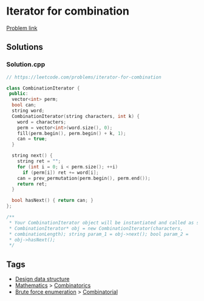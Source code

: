 # Iterator for combination

[Problem link](https://leetcode.com/problems/iterator-for-combination)

## Solutions


### Solution.cpp
```cpp
// https://leetcode.com/problems/iterator-for-combination

class CombinationIterator {
 public:
  vector<int> perm;
  bool can;
  string word;
  CombinationIterator(string characters, int k) {
    word = characters;
    perm = vector<int>(word.size(), 0);
    fill(perm.begin(), perm.begin() + k, 1);
    can = true;
  }

  string next() {
    string ret = "";
    for (int i = 0; i < perm.size(); ++i)
      if (perm[i]) ret += word[i];
    can = prev_permutation(perm.begin(), perm.end());
    return ret;
  }

  bool hasNext() { return can; }
};

/**
 * Your CombinationIterator object will be instantiated and called as such:
 * CombinationIterator* obj = new CombinationIterator(characters,
 * combinationLength); string param_1 = obj->next(); bool param_2 =
 * obj->hasNext();
 */
```
## Tags

* [Design data structure](/README.md#Design_data_structure)
* [Mathematics](/README.md#Mathematics) > [Combinatorics](/README.md#Mathematics-Combinatorics)
* [Brute force enumeration](/README.md#Brute_force_enumeration) > [Combinatorial](/README.md#Brute_force_enumeration-Combinatorial)
